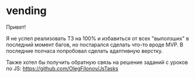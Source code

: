 # vending

Привет!

Я не успел реализовать ТЗ на 100% и избавиться от всех "выползших" в последний момент багов,
но постарался сделать что-то вроде MVP. 
В последние полчаса попробовал сделать адаптивную верстку.

Также хотел бы получить обратную связь на решение заданий с уроков по JS:
https://github.com/OlegFilonov/JsTasks
